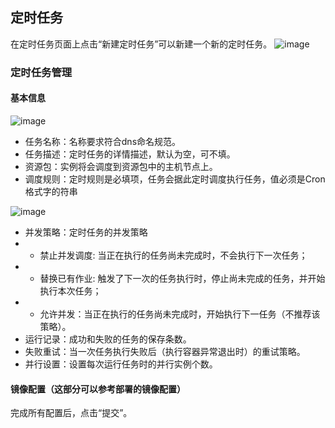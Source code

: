 ## 定时任务

在定时任务页面上点击“新建定时任务”可以新建一个新的定时任务。
![image](http://domeos-gitbook.bjcnc.scs.sohucs.com/dingshirenwu.png)

### 定时任务管理

#### 基本信息
![image](http://domeos-pics.bjcnc.scs.sohucs.com/创建定时任务20210408.png)

- 任务名称：名称要求符合dns命名规范。
- 任务描述：定时任务的详情描述，默认为空，可不填。
- 资源包：实例将会调度到资源包中的主机节点上。
- 调度规则：定时规则是必填项，任务会据此定时调度执行任务，值必须是Cron格式字的符串

![image](http://domeos-gitbook.bjcnc.scs.sohucs.com/guizenew.png)

- 并发策略：定时任务的并发策略
- - 禁止并发调度: 当正在执行的任务尚未完成时，不会执行下一次任务；
- - 替换已有作业: 触发了下一次的任务执行时，停止尚未完成的任务，并开始执行本次任务；
- - 允许并发：当正在执行的任务尚未完成时，开始执行下一任务（不推荐该策略）。
- 运行记录：成功和失败的任务的保存条数。
- 失败重试：当一次任务执行失败后（执行容器异常退出时）的重试策略。
- 并行设置：设置每次运行任务时的并行实例个数。

#### 镜像配置（这部分可以参考部署的镜像配置）

完成所有配置后，点击“提交”。
